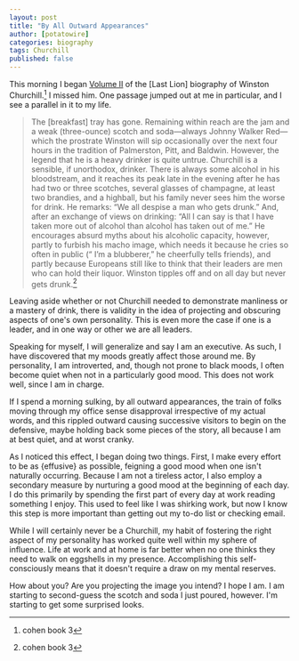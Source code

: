 ```yaml
---
layout: post
title: "By All Outward Appearances"
author: [potatowire]
categories: biography
tags: Churchill
published: false
---
```


This morning I began [Volume II]() of the [Last Lion] biography of Winston Churchill.[^*] I missed him. One passage jumped out at me in particular, and I see a parallel in it to my life.

> The [breakfast] tray has gone. Remaining within reach are the jam and a weak (three-ounce) scotch and soda—always Johnny Walker Red—which the prostrate Winston will sip occasionally over the next four hours in the tradition of Palmerston, Pitt, and Baldwin. However, the legend that he is a heavy drinker is quite untrue. Churchill is a sensible, if unorthodox, drinker. There is always some alcohol in his bloodstream, and it reaches its peak late in the evening after he has had two or three scotches, several glasses of champagne, at least two brandies, and a highball, but his family never sees him the worse for drink. He remarks: “We all despise a man who gets drunk.” And, after an exchange of views on drinking: “All I can say is that I have taken more out of alcohol than alcohol has taken out of me.” He encourages absurd myths about his alcoholic capacity, however, partly to furbish his macho image, which needs it because he cries so often in public (“ I’m a blubberer,” he cheerfully tells friends), and partly because Europeans still like to think that their leaders are men who can hold their liquor. Winston tipples off and on all day but never gets drunk.[^*]

Leaving aside whether or not Churchill needed to demonstrate manliness or a mastery of drink, there is validity in the idea of projecting and obscuring aspects of one's own personality. This is even more the case if one is a leader, and in one way or other we are all leaders.

Speaking for myself, I will generalize and say I am an executive. As such, I have discovered that my moods greatly affect those around me. By personality, I am introverted, and, though not prone to black moods, I often become quiet when not in a particularly good mood. This does not work well, since I am in charge.

If I spend a morning sulking, by all outward appearances, the train of folks moving through my office sense disapproval irrespective of my actual words, and this rippled outward causing successive visitors to begin on the defensive, maybe holding back some pieces of the story, all because I am at best quiet, and at worst cranky.

As I noticed this effect, I began doing two things. First, I make every effort to be as {effusive} as possible, feigning a good mood when one isn't naturally occurring. Because I am not a tireless actor, I also employ a secondary measure by nurturing a good mood at the beginning of each day. I do this primarily by spending the first part of every day at work reading something I enjoy. This used to feel like I was shirking work, but now I know this step is more important than getting out my to-do list or checking email.

While I will certainly never be a Churchill, my habit of fostering the right aspect of my personality has worked quite well within my sphere of influence. Life at work and at home is far better when no one thinks they need to walk on eggshells in my presence. Accomplishing this self-consciously means that it doesn't require a draw on my mental reserves. 

How about you? Are you projecting the image you intend? I hope I am. I am starting to second-guess the scotch and soda I just poured, however. I'm starting to get some surprised looks.



[^*]: cohen book 3

[^*]: citation